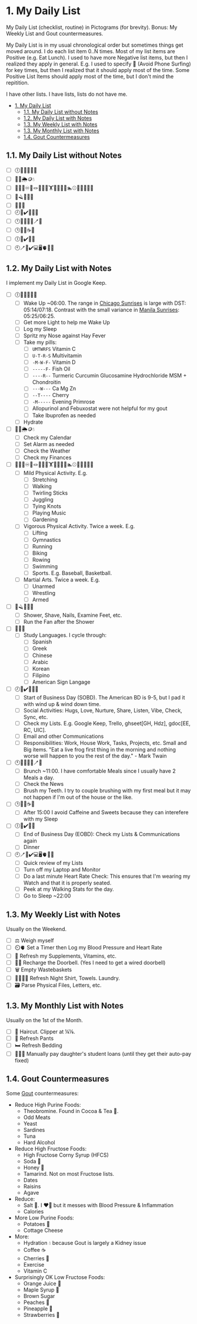 # 1. My Daily List

My Daily List (checklist, routine) in Pictograms (for brevity). Bonus: My Weekly List and Gout countermeasures.

My Daily List is in my usual chronological order but sometimes things get moved around. I do each list item 0..N times. Most of my list items are Positive (e.g. Eat Lunch). I used to have more Negative list items, but then I realized they apply in general. E.g. I used to specify 📵 (Avoid Phone Surfing) for key times, but then I realized that it should apply most of the time. Some Positive List Items should apply most of the time, but I don't mind the repitition.

I have other lists. I have lists, lists do not have me.

- [1. My Daily List](#1-my-daily-list)
  - [1.1. My Daily List without Notes](#11-my-daily-list-without-notes)
  - [1.2. My Daily List with Notes](#12-my-daily-list-with-notes)
  - [1.3. My Weekly List with Notes](#13-my-weekly-list-with-notes)
  - [1.3. My Monthly List with Notes](#13-my-monthly-list-with-notes)
  - [1.4. Gout Countermeasures](#14-gout-countermeasures)

## 1.1. My Daily List without Notes

- [ ] 🕕🔆😴👃💊💧
- [ ] 📆⏰🌦️🪙💧
- [ ] 🖖🚶🏽♾️🤹🪢🎵🌱💧🏋️🤸🏃🚴🚣🏊⚾🏀✊🤼🤺💧
- [ ] 🚿🪒👣💨💧
- [ ] 🦉🤟💧
- [ ] 🕗🤗✔️📧🐸💧
- [ ] 🕛🤗🍴💧📰🪥💧
- [ ] 🕒🤗🚫☕🍬
- [ ] 🕕🤗✔️📧🍴
- [ ] 🕙🪥🤗✔️💻🖥️🫀🚶😴

## 1.2. My Daily List with Notes

I implement my Daily List in Google Keep.

- [ ] 🕕🔆😴👃💊💧
  - [ ] Wake Up ~06:00. The range in [Chicago Sunrises](https://www.timeanddate.com/sun/usa/chicago) is large with DST: 05:14/07:18. Contrast with the small variance in [Manila Sunrises](https://www.timeanddate.com/sun/philippines/manila): 05:25/06:25.
  - [ ] Get more Light to help me Wake Up
  - [ ] Log my Sleep
  - [ ] Spritz my Nose against Hay Fever
  - [ ] Take my pills:
    - [ ] `UMTWRFS` Vitamin C
    - [ ] `U-T-R-S` Multivitamin
    - [ ] `-M-W-F-` Vitamin D
    - [ ] `-----F-` Fish Oil
    - [ ] `----R--` Turmeric Curcumin Glucosamine Hydrochloride MSM + Chondroitin
    - [ ] `---W---` Ca Mg Zn
    - [ ] `--T----` Cherry
    - [ ] `-M-----` Evening Primrose
    - [ ] Allopurinol and Febuxostat were not helpful for my gout
    - [ ] Take Ibuprofen as needed
  - [ ] Hydrate
- [ ] 📆⏰🌦️🪙💧
  - [ ] Check my Calendar
  - [ ] Set Alarm as needed
  - [ ] Check the Weather
  - [ ] Check my Finances
- [ ] 🖖🚶🏽♾️🤹🪢🎵🌱💧🏋️🤸🏃🚴🚣🏊⚾🏀✊🤼🤺💧
  - [ ] Mild Physical Activity. E.g.
    - [ ] Stretching
    - [ ] Walking
    - [ ] Twirling Sticks
    - [ ] Juggling
    - [ ] Tying Knots
    - [ ] Playing Music
    - [ ] Gardening
  - [ ] Vigorous Physical Activity. Twice a week. E.g.
    - [ ] Lifting
    - [ ] Gymnastics
    - [ ] Running
    - [ ] Biking
    - [ ] Rowing
    - [ ] Swimming
    - [ ] Sports. E.g. Baseball, Basketball.
  - [ ] Martial Arts. Twice a week. E.g.
    - [ ] Unarmed
    - [ ] Wrestling
    - [ ] Armed
- [ ] 🚿🪒💨👣💧
  - [ ] Shower, Shave, Nails, Examine Feet, etc.
  - [ ] Run the Fan after the Shower
- [ ] 🦉🤟💧
  - [ ] Study Languages. I cycle through:
    - [ ] Spanish
    - [ ] Greek
    - [ ] Chinese
    - [ ] Arabic
    - [ ] Korean
    - [ ] Filipino
    - [ ] American Sign Langage
- [ ] 🕗🤗✔️📧🐸💧
  - [ ] Start of Business Day (SOBD). The American BD is 9-5, but I pad it with wind up & wind down time.
  - [ ] Social Activities: Hugs, Love, Nurture, Share, Listen, Vibe, Check, Sync, etc.
  - [ ] Check my Lists. E.g. Google Keep, Trello, ghseet[GH, Hdz], gdoc[EE, RC, UIC].
  - [ ] Email and other Communications
  - [ ] Responsibilities: Work, House Work, Tasks, Projects, etc. Small and Big items. "Eat a live frog first thing in the morning and nothing worse will happen to you the rest of the day." - Mark Twain
- [ ] 🕚🤗🍴💧📰🪥💧
  - [ ] Brunch ~11:00. I have comfortable Meals since I usually have 2 Meals a day.
  - [ ] Check the News
  - [ ] Brush my Teeth. I try to couple brushing with my first meal but it may not happen if I'm out of the house or the like.
- [ ] 🕒🤗🚫☕🍬
  - [ ] After 15:00 I avoid Caffeine and Sweets because they can interefere with my Sleep
- [ ] 🕕🤗✔️📧🍴
  - [ ] End of Business Day (EOBD): Check my Lists & Communications again
  - [ ] Dinner
- [ ] 🕙🪥🤗✔️💻🖥️🫀🚶😴
  - [ ] Quick review of my Lists
  - [ ] Turn off my Laptop and Monitor
  - [ ] Do a last minute Heart Rate Check: This ensures that I'm wearing my Watch and that it is properly seated.
  - [ ] Peek at my Walking Stats for the day.
  - [ ] Go to Sleep ~22:00

## 1.3. My Weekly List with Notes

Usually on the Weekend.

- [ ] ⚖️ Weigh myself
- [ ] ⏲️🫀 Set a Timer then Log my Blood Pressure and Heart Rate
- [ ] 💊 Refresh my Supplements, Vitamins, etc.
- [ ] 🚪🔔 Recharge the Doorbell. (Yes I need to get a wired doorbell)
- [ ] 🗑️ Empty Wastebaskets
- [ ] 🌙👕🛀🧺 Refresh Night Shirt, Towels. Laundry.
- [ ] 🗃️ Parse Physical Files, Letters, etc.

## 1.3. My Monthly List with Notes

Usually on the 1st of the Month.

- [ ] 💇 Haircut. Clipper at ¼⅛.
- [ ] 👖 Refresh Pants
- [ ] 🛏️ Refresh Bedding
- [ ] 👩‍🎓💲 Manually pay daughter's student loans (until they get their auto-pay fixed)

## 1.4. Gout Countermeasures

Some [Gout](https://en.wikipedia.org/wiki/Gout) countermeasures:

- Reduce High Purine Foods:
  - Theobromine. Found in Cocoa & Tea 🍵.
  - Odd Meats
  - Yeast
  - Sardines
  - Tuna
  - Hard Alcohol
- Reduce High Fructose Foods:
  - High Fructose Corny Syrup (HFCS)
  - Soda 🥤
  - Honey 🍯
  - Tamarind. Not on most Fructose lists.
  - Dates
  - Raisins
  - Agave
- Reduce:
  - Salt 🧂. I ❤️🧂 but it messes with Blood Pressure & Inflammation
  - Calories
- More Low Purine Foods:
  - Potatoes 🥔
  - Cottage Cheese
- More:
  - Hydration 💧 because Gout is largely a Kidney issue
  - Coffee ☕
  - Cherries 🍒
  - Exercise
  - Vitamin C
- Surprisingly OK Low Fructose Foods:
  - Orange Juice 🍊
  - Maple Syrup 🍁
  - Brown Sugar
  - Peaches 🍑
  - Pineapple 🍍
  - Strawberries 🍓

